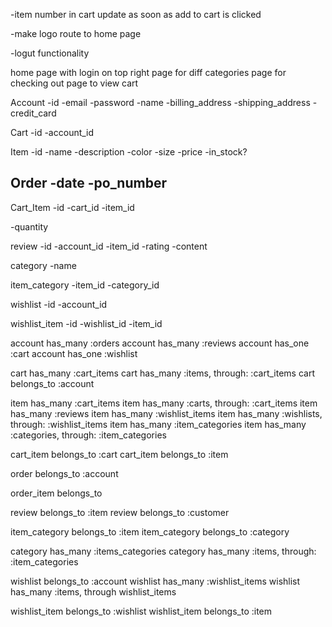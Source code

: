 -item number in cart update as soon as add to cart is clicked

-make logo route to home page

-logut functionality










home page with login on top right
page for diff categories
page for checking out
page to view cart



Account
-id
-email
-password
-name
-billing_address
-shipping_address
-credit_card

Cart
-id
-account_id

Item
-id
-name
-description
-color
-size
-price
-in_stock?


Order
-date
-po_number
-

Cart_Item
-id
-cart_id
-item_id
<!-- -order_id -->
-quantity




review
-id
-account_id
-item_id
-rating
-content


category
-name

item_category
-item_id
-category_id


wishlist
-id
-account_id


wishlist_item
-id
-wishlist_id
-item_id


account has_many :orders
account has_many :reviews
account has_one :cart 
account has_one :wishlist

cart has_many :cart_items
cart has_many :items, through: :cart_items
cart belongs_to :account

item has_many :cart_items
item has_many :carts, through: :cart_items
item has_many :reviews
item has_many :wishlist_items
item has_many :wishlists, through: :wishlist_items
item has_many :item_categories
item has_many :categories, through: :item_categories

cart_item belongs_to :cart
cart_item belongs_to :item
<!-- cart_item belongs_to :order -->

order belongs_to :account
<!-- order belongs_to :cart -->
<!-- order has_many :cart_items
order has_many :items, through: :cart_items -->

order_item belongs_to

review belongs_to :item
review belongs_to :customer

item_category belongs_to :item
item_category belongs_to :category

category has_many :items_categories
category has_many :items, through: :item_categories

wishlist belongs_to :account
wishlist has_many :wishlist_items
wishlist has_many :items, through wishlist_items

wishlist_item belongs_to :wishlist
wishlist_item belongs_to :item

